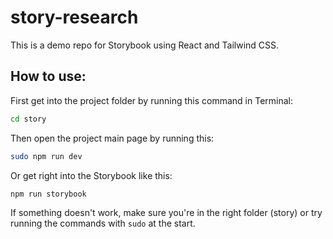 # story-research

This is a demo repo for Storybook using React and Tailwind CSS.

## How to use:

First get into the project folder by running this command in Terminal:
```bash
cd story
```

Then open the project main page by running this:
```bash
sudo npm run dev
```

Or get right into the Storybook like this:
```bash
npm run storybook
```

If something doesn't work, make sure you're in the right folder (story) or try running the commands with ```sudo``` at the start.